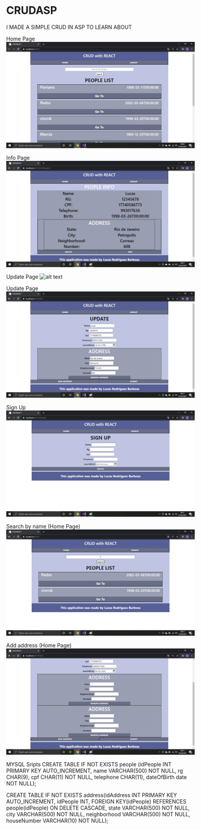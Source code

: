 # CRUDASP
I MADE A SIMPLE CRUD IN ASP TO LEARN ABOUT

Home Page
![alt text](https://github.com/LucasBarboza-maker/CRUDASP/blob/main/exampleImages/Home%20page.jpg?raw=true)

Info Page
![alt text](https://github.com/LucasBarboza-maker/CRUDASP/blob/main/exampleImages/peopleInfo.jpg?raw=true)

Update Page
![alt text](https://github.com/LucasBarboza-maker/CRUDASP/blob/main/exampleImages/paeopleInfo.jpg?raw=true)

Update Page
![alt text](https://github.com/LucasBarboza-maker/CRUDASP/blob/main/exampleImages/updateInfo.jpg?raw=true)

Sign Up
![alt text](https://github.com/LucasBarboza-maker/CRUDASP/blob/main/exampleImages/signUp.jpg?raw=true)

Search by name (Home Page)
![alt text](https://github.com/LucasBarboza-maker/CRUDASP/blob/main/exampleImages/searchName.jpg?raw=true)

Add address (Home Page)
![alt text](https://github.com/LucasBarboza-maker/CRUDASP/blob/main/exampleImages/addAddress.jpg?raw=true)

MYSQL Sripts
CREATE TABLE IF NOT EXISTS people (idPeople INT PRIMARY KEY AUTO_INCREMENT, name VARCHAR(500) NOT NULL, rg CHAR(9), cpf CHAR(11) NOT NULL, telephone CHAR(11), dateOfBirth date NOT NULL);

CREATE TABLE IF NOT EXISTS address(idAddress INT PRIMARY KEY AUTO_INCREMENT, idPeople INT, FOREIGN KEY(idPeople) REFERENCES people(idPeople) ON DELETE CASCADE, state VARCHAR(500) NOT NULL,  city VARCHAR(500) NOT NULL, neighborhood VARCHAR(500) NOT NULL, houseNumber VARCHAR(10) NOT NULL);


